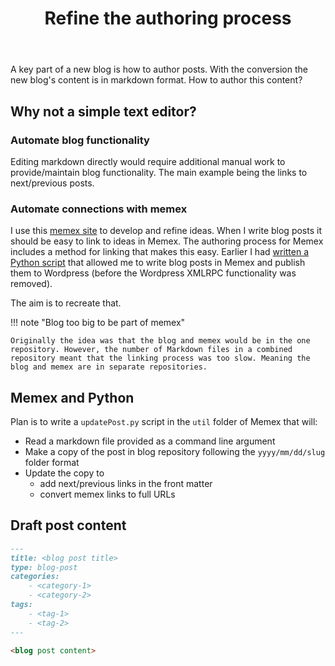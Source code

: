 ﻿---
tags:
- colophon
- authoring
title: Refine the authoring process
type: note
---
A key part of a new blog is how to author posts. With the conversion the new blog's content is in markdown format. How to author this content?

## Why not a simple text editor?

### Automate blog functionality 

Editing markdown directly would require additional manual work to provide/maintain blog functionality. The main example being the links to next/previous posts.

### Automate connections with memex

I use this [memex site](https://djon.es/memex) to develop and refine ideas. When I write blog posts it should be easy to link to ideas in Memex. The authoring process for Memex includes a method for linking that makes this easy. Earlier I had [written a Python script](https://djon.es/blog/2020/07/07/getting-started-with-memex/#python-python-wordpress-xmlrpc) that allowed me to write blog posts in Memex and publish them to Wordpress (before the Wordpress XMLRPC functionality was removed).

The aim is to recreate that.

!!! note "Blog too big to be part of memex"

    Originally the idea was that the blog and memex would be in the one repository. However, the number of Markdown files in a combined repository meant that the linking process was too slow. Meaning the blog and memex are in separate repositories.

## Memex and Python

Plan is to write a `updatePost.py` script in the `util` folder of Memex that will:

- Read a markdown file provided as a command line argument
- Make a copy of the post in blog repository following the `yyyy/mm/dd/slug` folder format
- Update the copy to
    - add next/previous links in the front matter
    - convert memex links to full URLs

## Draft post content

```markdown
---
title: <blog post title>
type: blog-post
categories:
    - <category-1>
    - <category-2>
tags:
    - <tag-1>
    - <tag-2>
---

<blog post content>

```